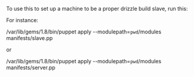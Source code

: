 To use this to set up a machine to be a proper drizzle build slave, run
this:


For instance:

/var/lib/gems/1.8/bin/puppet apply --modulepath=`pwd`/modules manifests/slave.pp

or

/var/lib/gems/1.8/bin/puppet apply --modulepath=`pwd`/modules manifests/server.pp
